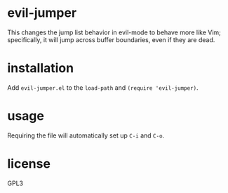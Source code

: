 evil-jumper
===========

This changes the jump list behavior in evil-mode to behave more like Vim; specifically, it will jump across buffer boundaries, even if they are dead.

installation
============

Add `evil-jumper.el` to the `load-path` and `(require 'evil-jumper)`.

usage
=====

Requiring the file will automatically set up `C-i` and `C-o`.

license
=======

GPL3
